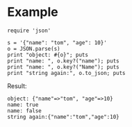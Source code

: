 # Example

    require 'json'

    s = '{"name": "tom", "age": 10}'
    o = JSON.parse(s)
    print "object: #{o}"; puts
    print "name: ", o.key?("name"); puts
    print "name: ", o.key?("Name"); puts
    print "string again:", o.to_json; puts

Result:

    object: {"name"=>"tom", "age"=>10}
    name: true
    name: false
    string again:{"name":"tom","age":10}
